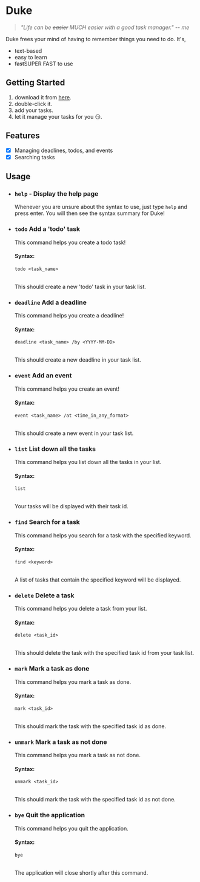 # Duke
>*"Life can be ~~easier~~ MUCH easier with a good task manager." -- me*

Duke frees your mind of having to remember things you need to do. It's,

- text-based
- easy to learn
- ~~fast~~SUPER FAST to use

## Getting Started

1. download it from [here](https://github.com/AinsleyJ/ip/releases/download/v0.1/ip.jar).
2. double-click it.
3. add your tasks.
4. let it manage your tasks for you :smirk:.

## Features

- [X] Managing deadlines, todos, and events
- [X] Searching tasks

## Usage

- ### `help` - Display the help page

    Whenever you are unsure about the syntax to use, just type `help` and press enter. You will then see the syntax summary for Duke!

- ### `todo` Add a 'todo' task

    This command helps you create a todo task!

    #### Syntax:

    `todo <task_name>`

    <br>This should create a new 'todo' task in your task list.

- ### `deadline` Add a deadline

    This command helps you create a deadline!

    #### Syntax:

    `deadline <task_name> /by <YYYY-MM-DD>`

    <br>This should create a new deadline in your task list.

- ### `event` Add an event

  This command helps you create an event!

  #### Syntax:

  `event <task_name> /at <time_in_any_format>`

  <br>This should create a new event in your task list.

- ### `list` List down all the tasks

  This command helps you list down all the tasks in your list.

  #### Syntax:

  `list`

  <br>Your tasks will be displayed with their task id.

- ### `find` Search for a task

  This command helps you search for a task with the specified keyword.

  #### Syntax:

  `find <keyword>`

  <br>A list of tasks that contain the specified keyword will be displayed.

- ### `delete` Delete a task

  This command helps you delete a task from your list.

  #### Syntax:

  `delete <task_id>`

  <br>This should delete the task with the specified task id from your task list.

- ### `mark` Mark a task as done

  This command helps you mark a task as done.

  #### Syntax:

  `mark <task_id>`

  <br>This should mark the task with the specified task id as done.

- ### `unmark` Mark a task as not done

  This command helps you mark a task as not done.

  #### Syntax:

  `unmark <task_id>`

  <br>This should mark the task with the specified task id as not done.

- ### `bye` Quit the application

  This command helps you quit the application.

  #### Syntax:

  `bye`

  <br>The application will close shortly after this command.